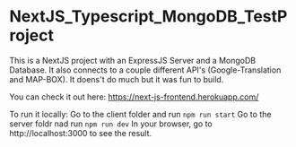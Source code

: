 # NextJS_Typescript_MongoDB_TestProject

This is a NextJS project with an ExpressJS Server and a MongoDB Database. It also connects to a couple different API's (Google-Translation and MAP-BOX). It doens't do much but it was fun to build.

You can check it out here: https://next-js-frontend.herokuapp.com/

To run it locally:
Go to the client folder and run `npm run start`
Go to the server foldr nad run `npm run dev` 
In your browser, go to http://localhost:3000 to see the result.
